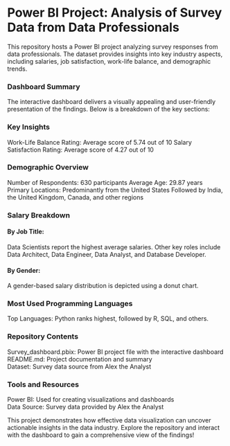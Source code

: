 # Power BI Project: Analysis of Survey Data from Data Professionals

This repository hosts a Power BI project analyzing survey responses from data professionals. The dataset provides insights into key industry aspects, including salaries, job satisfaction, work-life balance, and demographic trends.

### Dashboard Summary
The interactive dashboard delivers a visually appealing and user-friendly presentation of the findings. Below is a breakdown of the key sections:

### Key Insights
Work-Life Balance Rating: Average score of 5.74 out of 10
Salary Satisfaction Rating: Average score of 4.27 out of 10

### Demographic Overview
Number of Respondents: 630 participants
Average Age: 29.87 years
Primary Locations:
Predominantly from the United States
Followed by India, the United Kingdom, Canada, and other regions

### Salary Breakdown
#### By Job Title:

Data Scientists report the highest average salaries.
Other key roles include Data Architect, Data Engineer, Data Analyst, and Database Developer.

#### By Gender:

A gender-based salary distribution is depicted using a donut chart.

### Most Used Programming Languages
Top Languages:
Python ranks highest, followed by R, SQL, and others.

### Repository Contents
Survey_dashboard.pbix: Power BI project file with the interactive dashboard\
README.md: Project documentation and summary\
Dataset: Survey data source from Alex the Analyst

### Tools and Resources
Power BI: Used for creating visualizations and dashboards\
Data Source: Survey data provided by Alex the Analyst

This project demonstrates how effective data visualization can uncover actionable insights in the data industry. Explore the repository and interact with the dashboard to gain a comprehensive view of the findings!
